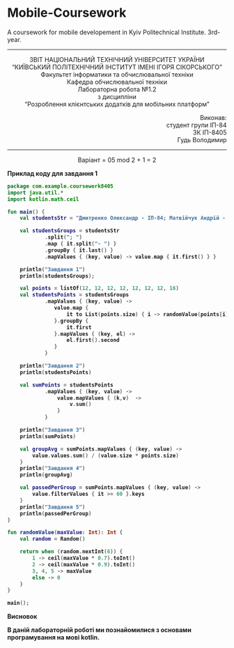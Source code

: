 # Mobile-Coursework
A coursework for mobile developement in Kyiv Politechnical Institute. 3rd-year.

----------------------------------------------------------------------------------------------------------------

<p align= "center">
ЗВІТ
НАЦІОНАЛЬНИЙ ТЕХНІЧНИЙ УНІВЕРСИТЕТ УКРАЇНИ<br />
“КИЇВСЬКИЙ ПОЛІТЕХНІЧНИЙ ІНСТИТУТ ІМЕНІ ІГОРЯ СІКОРСЬКОГО”<br />
Факультет інформатики та обчислювальної техніки<br />
Кафедра обчислювальної техніки<br />
Лабораторна робота №1.2<br />
з дисципліни<br />
“Розроблення клієнтських додатків для мобільних платформ”<br />
</p>
<p align="right">
Виконав:<br />
студент групи ІП-84<br />
ЗК ІП-8405<br />
Гудь Володимир<br />
</p>

----------------------------------------------------------------------------------------------------------------

<p align="center">
  Варіант = 05 mod 2 + 1 = 2 
</p>

<p>
<b>Приклад коду для завдання 1<b><br />
</p>
  
``` kotlin
package com.example.coursework8405
import java.util.*
import kotlin.math.ceil

fun main() {
    val studentsStr = "Дмитренко Олександр - ІП-84; Матвійчук Андрій - ІВ-83; Лесик Сергій - ІО-82; Ткаченко Ярослав - ІВ-83; Аверкова Анастасія - ІО-83; Соловйов Даніїл - ІО-83; Рахуба Вероніка - ІО-81; Кочерук Давид - ІВ-83; Лихацька Юлія- ІВ-82; Головенець Руслан - ІВ-83; Ющенко Андрій - ІО-82; Мінченко Володимир - ІП-83; Мартинюк Назар - ІО-82; Базова Лідія - ІВ-81; Снігурець Олег - ІВ-81; Роман Олександр - ІО-82; Дудка Максим - ІО-81; Кулініч Віталій - ІВ-81; Жуков Михайло - ІП-83; Грабко Михайло - ІВ-81; Іванов Володимир - ІО-81; Востриков Нікіта - ІО-82; Бондаренко Максим - ІВ-83; Скрипченко Володимир - ІВ-82; Кобук Назар - ІО-81; Дровнін Павло - ІВ-83; Тарасенко Юлія - ІО-82; Дрозд Світлана - ІВ-81; Фещенко Кирил - ІО-82; Крамар Віктор - ІО-83; Іванов Дмитро - ІВ-82"

    val studentsGroups = studentsStr
            .split("; ")
            .map { it.split("- ") }
            .groupBy { it.last() }
            .mapValues { (key, value) -> value.map { it.first() } }

    println("Завдання 1")
    println(studentsGroups);

    val points = listOf(12, 12, 12, 12, 12, 12, 12, 16)
    val studentsPoints = studentsGroups
            .mapValues { (key, value) ->
               value.map {
                   it to List(points.size) { i -> randomValue(points[i])}
               }.groupBy {
                   it.first
               }.mapValues { (key, el) ->
                   el.first().second
               }
            }

    println("Завдання 2")
    println(studentsPoints)

    val sumPoints = studentsPoints
            .mapValues { (key, value) ->
                value.mapValues { (k,v)  ->
                    v.sum()
                }
            }

    println("Завдання 3")
    println(sumPoints)

    val groupAvg = sumPoints.mapValues { (key, value) ->
        value.values.sum() / (value.size * points.size)
    }
    println("Завдання 4")
    println(groupAvg)

    val passedPerGroup = sumPoints.mapValues { (key, value) ->
        value.filterValues { it >= 60 }.keys
    }
    println("Завдання 5")
    println(passedPerGroup)
}

fun randomValue(maxValue: Int): Int {
    val random = Random()

    return when (random.nextInt(6)) {
        1 -> ceil(maxValue * 0.7).toInt()
        2 -> ceil(maxValue * 0.9).toInt()
        3, 4, 5 -> maxValue
        else -> 0
    }
}

main();
```

<p>
<b>Висновок<b><br />
</p>

В даній лабораторній роботі ми познайомилися з основами програмування на мові kotlin.
